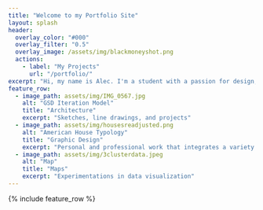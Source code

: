 ```yaml
---
title: "Welcome to my Portfolio Site"
layout: splash
header:
  overlay_color: "#000"
  overlay_filter: "0.5"
  overlay_image: /assets/img/blackmoneyshot.png
  actions:
    - label: "My Projects"
      url: "/portfolio/"
excerpt: "Hi, my name is Alec. I'm a student with a passion for design, history, and maps. I want to pursue a career in architecture and urban design. You can check out some of my projects here"
feature_row:
  - image_path: assets/img/IMG_0567.jpg
    alt: "GSD Iteration Model"
    title: "Architecture"
    excerpt: "Sketches, line drawings, and projects"
  - image_path: assets/img/housesreadjusted.png
    alt: "American House Typology"
    title: "Graphic Design"
    excerpt: "Personal and professional work that integrates a variety of design tools and processes"
  - image_path: assets/img/3clusterdata.jpeg
    alt: "Map"
    title: "Maps"
    excerpt: "Experimentations in data visualization"
---
```


{% include feature_row %}

